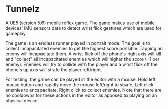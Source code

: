 # Tunnelz
A UE5 (version 5.6) mobile reflex game.  The game makes use of mobile devices' IMU sensors data to detect wrist flick gestures which are used for gameplay.
  
The game is an endless runner played in portrait mode.  The goal is to collect incapacitated enemies to get the highest score possible.  Tapping an enemy will incapacitate them.  A wrist flick off the phone's right axis will kill and "collect" all incapacitated enemies which will higher the score (+1 per enemy).  Enemies will try to collide with the player and a wrist flick off the phone's up axis will strafe the player left/right.
  
For testing, the game can be played in the editor with a mouse.  Hold left mouse button and rapidly move the mouse left/right to strafe.  Left click enemies to encapacitate.  Right click to collect enemies.  Note that there are no cooldowns for these actions in the editor as apposed to playing on an physical device.